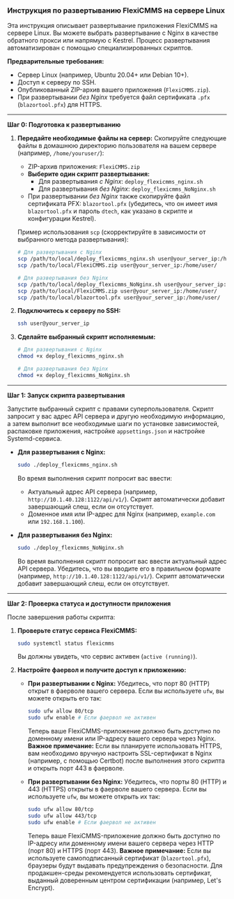### Инструкция по развертыванию FlexiCMMS на сервере Linux

Эта инструкция описывает развертывание приложения FlexiCMMS на сервере Linux. Вы можете выбрать развертывание с Nginx в качестве обратного прокси или напрямую с Kestrel. Процесс развертывания автоматизирован с помощью специализированных скриптов.

**Предварительные требования:**

*   Сервер Linux (например, Ubuntu 20.04+ или Debian 10+).
*   Доступ к серверу по SSH.
*   Опубликованный ZIP-архив вашего приложения (`FlexiCMMS.zip`).
*   При развертывании *без Nginx* требуется файл сертификата `.pfx` (`blazortool.pfx`) для HTTPS.

---

**Шаг 0: Подготовка к развертыванию**

1.  **Передайте необходимые файлы на сервер:**
    Скопируйте следующие файлы в домашнюю директорию пользователя на вашем сервере (например, `/home/youruser/`):
    *   ZIP-архив приложения: `FlexiCMMS.zip`
    *   **Выберите один скрипт развертывания:**
        *   Для развертывания *с Nginx*: `deploy_flexicmms_nginx.sh`
        *   Для развертывания *без Nginx*: `deploy_flexicmms_NoNginx.sh`
    *   При развертывании *без Nginx* также скопируйте файл сертификата PFX: `blazortool.pfx` (убедитесь, что он имеет имя `blazortool.pfx` и пароль `dtech`, как указано в скрипте и конфигурации Kestrel).

    Пример использования `scp` (скорректируйте в зависимости от выбранного метода развертывания):
    ```bash
    # Для развертывания с Nginx
    scp /path/to/local/deploy_flexicmms_nginx.sh user@your_server_ip:/home/user/
    scp /path/to/local/FlexiCMMS.zip user@your_server_ip:/home/user/

    # Для развертывания без Nginx
    scp /path/to/local/deploy_flexicmms_NoNginx.sh user@your_server_ip:/home/user/
    scp /path/to/local/FlexiCMMS.zip user@your_server_ip:/home/user/
    scp /path/to/local/blazortool.pfx user@your_server_ip:/home/user/
    ```

2.  **Подключитесь к серверу по SSH:**
    ```bash
    ssh user@your_server_ip
    ```

3.  **Сделайте выбранный скрипт исполняемым:**
    ```bash
    # Для развертывания с Nginx
    chmod +x deploy_flexicmms_nginx.sh

    # Для развертывания без Nginx
    chmod +x deploy_flexicmms_NoNginx.sh
    ```

---

**Шаг 1: Запуск скрипта развертывания**

Запустите выбранный скрипт с правами суперпользователя. Скрипт запросит у вас адрес API сервера и другую необходимую информацию, а затем выполнит все необходимые шаги по установке зависимостей, распаковке приложения, настройке `appsettings.json` и настройке Systemd-сервиса.

*   **Для развертывания с Nginx:**
    ```bash
    sudo ./deploy_flexicmms_nginx.sh
    ```
    Во время выполнения скрипт попросит вас ввести:
    *   Актуальный адрес API сервера (например, `http://10.1.40.128:1122/api/v1/`). Скрипт автоматически добавит завершающий слеш, если он отсутствует.
    *   Доменное имя или IP-адрес для Nginx (например, `example.com` или `192.168.1.100`).

*   **Для развертывания без Nginx:**
    ```bash
    sudo ./deploy_flexicmms_NoNginx.sh
    ```
    Во время выполнения скрипт попросит вас ввести актуальный адрес API сервера. Убедитесь, что вы вводите его в правильном формате (например, `http://10.1.40.128:1122/api/v1/`). Скрипт автоматически добавит завершающий слеш, если он отсутствует.

---

**Шаг 2: Проверка статуса и доступности приложения**

После завершения работы скрипта:

1.  **Проверьте статус сервиса FlexiCMMS:**
    ```bash
    sudo systemctl status flexicmms
    ```
    Вы должны увидеть, что сервис активен (`active (running)`).

2.  **Настройте фаервол и получите доступ к приложению:**

    *   **При развертывании с Nginx:**
        Убедитесь, что порт 80 (HTTP) открыт в фаерволе вашего сервера. Если вы используете `ufw`, вы можете открыть его так:
        ```bash
        sudo ufw allow 80/tcp
        sudo ufw enable # Если фаервол не активен
        ```
        Теперь ваше FlexiCMMS-приложение должно быть доступно по доменному имени или IP-адресу вашего сервера через Nginx.
        **Важное примечание:** Если вы планируете использовать HTTPS, вам необходимо вручную настроить SSL-сертификат в Nginx (например, с помощью Certbot) после выполнения этого скрипта и открыть порт 443 в фаерволе.

    *   **При развертывании без Nginx:**
        Убедитесь, что порты 80 (HTTP) и 443 (HTTPS) открыты в фаерволе вашего сервера. Если вы используете `ufw`, вы можете открыть их так:
        ```bash
        sudo ufw allow 80/tcp
        sudo ufw allow 443/tcp
        sudo ufw enable # Если фаервол не активен
        ```
        Теперь ваше FlexiCMMS-приложение должно быть доступно по IP-адресу или доменному имени вашего сервера через HTTP (порт 80) и HTTPS (порт 443).
        **Важное примечание:** Если вы используете самоподписанный сертификат (`blazortool.pfx`), браузеры будут выдавать предупреждения о безопасности. Для продакшен-среды рекомендуется использовать сертификат, выданный доверенным центром сертификации (например, Let's Encrypt).